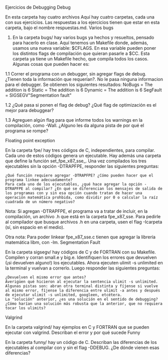 Ejercicios de Debugging
Debug

En esta carpeta hay cuatro archivos Aquí hay cuatro carpetas, cada una con sus ejercicios. Las respuestas a los ejercicios tienen que estar en esta carpeta, bajo el nombre respuestas.md.
Varios bugs

1. En la carpeta bugs/ hay varios bugs ya hechos y resueltos, pensado para hacerlo en clase. Aquí tenemos un Makefile donde, además, usamos una nueva variable: $CFLAGS. En esa variable pueden poner los distintos flags de compilación que quieran pasarle a $CC. Esta carpeta ya tiene un Makefile hecho, que compila todos los casos. Algunas cosas que pueden hacer es:

1.1 Correr el programa con un debugger, sin agregar flags de debug. ¿Tienen toda la información que requerían?. No le pasa ninguna informacion para el debugger. Se obtienen los siguientes resultados:
	NoBugs = The addition is 6
	Static = The addition is 6
	Dynamic = The addition is 6
	SegFault = SIGSEGV"Segmentation fault"
	
1.2 ¿Qué pasa si ponen el flag de debug? ¿Qué flag de optimización es el mejor para debuggear?





1.3 Agreguen algún flag para que informe todos los warnings en la compilación, como -Wall. ¿Alguno les da alguna pista de por qué el programa se rompe?

Floating point exception

En la carpeta fpe/ hay tres códigos de C, independientes, para compilar. Cada uno de estos códigos genera un ejecutable. Hay además una carpeta que define la función set_fpe_x87_sse_. Una vez compilados los tres ejecutables sin la opción -DTRAPFPE, responder las siguientes preguntas:

    ¿Qué función requiere agregar -DTRAPFPE? ¿Cómo pueden hacer que el programa linkee adecuadamente?
    Para cada uno de los ejecutables, ¿qué hace agregar la opción -DTRAPFPE al compilar? ¿En qué se diferencian los mensajes de salida de los programas con y sin esa opción cuando tratan de hacer una operación matemática prohbida, como dividir por 0 o calcular la raíz cuadrada de un número negativo?

Nota: Si agregan -DTRAPFPE, el programa va a tratar de incluir, en la compilación, un archivo .h que está en la carpeta fpe_x87_sse. Para pedirle al compilador que busque archivos .h en una carpeta, usen el flag -Icarpeta (sí, sin espacio en el medio).

Otra nota: Para poder linkear fpe_x87_sse.c tienen que agregar la librería matemática libm, con -lm.
Segmentation Fault

En la carpeta sigsegv/ hay códigos de C y de FORTRAN con su Makefile. Compilen y corran small.e y big.e. Identifiquen los errores que devuelven (¡si devuelven alguno!) los ejecutables. Ahora ejecuten ulimit -s unlimited en la terminal y vuelvan a correrlo. Luego responder las siguientes preguntas:

    ¿Devuelven el mismo error que antes?
    Averigüen qué hicieron al ejecutar la sentencia ulimit -s unlimited. Algunas pistas son: abran otra terminal distinta y fíjense si vuelve al mismo error, fíjense la diferencia entre ulimit -a antes y después de ejecutar ulimit -s unlimited, googleen, etcétera.
    La "solución" anterior, ¿es una solución en el sentido de debugging?
    ¿Cómo harían una solución más robusta que la anterior, que no requiera tocar los ulimits?

Valgrind

En la carpeta valgrind/ hay ejemplos en C y FORTRAN que se pueden ejecutar con valgrind. Describan el error y por qué sucede
Funny

En la carpeta funny/ hay un código de C. Describan las diferencias de los ejecutables al compilar con y sin el flag -DDEBUG. ¿De dónde vienen esas diferencias?

